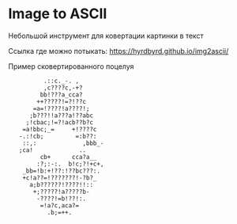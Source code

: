 # Image to ASCII

Небольшой инструмент для ковертации картинки в текст

Ссылка где можно потыкать:
https://hyrdbyrd.github.io/img2ascii/

Пример сковертированного поцелуя

```
          .::c._-. ,
          ,c????c,-+?
         bb!???a_cca?
        ++?????!=?!??c
       =a=!????!a????!;
      ;b???!!a???a!??abc
     ;!cbac;!=?!acb??b?c
    =a!bbc;_=     +!????c
   -.:!cb;         =:b??:
    ::,:             ,bbb_-
   ;ca!             ..
         cb+      cca?a__
        :?;:-:.  b!c;?!+c+,
    _bb=!b:+!??:!??bc???:.
    +c!a??=!???????!-?b?_
      a;b??????!????!!::
       +;?????!a?????b-
        -????!=b!??!:.
         =!a?c,aca?=
           .b;=++.
```
